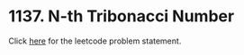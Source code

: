 # 1137. N-th Tribonacci Number

Click [here](https://leetcode.com/problems/n-th-tribonacci-number/) for the leetcode problem statement.

